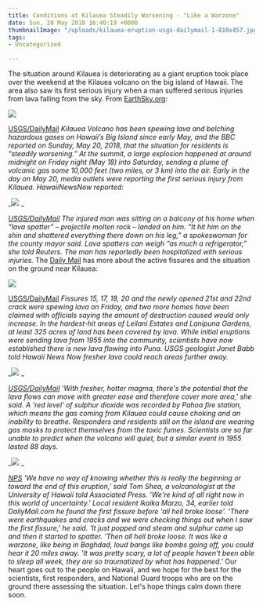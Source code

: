 ```yaml
---
title: Conditions at Kilauea Steadily Worsening - "Like a Warzone"
date: Sun, 20 May 2018 16:40:19 +0000
thumbnailImage: "/uploads/kilauea-eruption-usgs-dailymail-1-810x457.jpg"
tags:
- Uncategorized

---
```

The situation around Kilauea is deteriorating as a giant eruption took place over the weekend at the Kilauea volcano on the big island of Hawaii. The area also saw its first serious injury when a man suffered serious injuries from lava falling from the sky. From [EarthSky.org](http://earthsky.org/todays-image/kilauea-volcano-situation-worsening-1st-injury-laze): 

![](http://newsattorneys.staging.wpengine.com/wp-content/uploads/2018/05/kilauea-eruption-usgs-dailymail.jpg) 

[USGS/DailyMail](http://www.dailymail.co.uk/news/article-5747285/Several-fissures-turn-active-Hawaiis-Kilauea-volcano-lava-flies-200ft-air.html) _Kilauea Volcano has been spewing lava and belching hazardous gases on Hawaii’s Big Island since early May, and the BBC reported on Sunday, May 20, 2018, that the situation for residents is “steadily worsening.” At the summit, a large explosion happened at around midnight on Friday night (May 18) into Saturday, sending a plume of volcanic gas some 10,000 feet (two miles, or 3 km) into the air. Early in the day on May 20, media outlets were reporting the first serious injury from Kilauea. HawaiiNewsNow reported:_ 

_![](http://newsattorneys.staging.wpengine.com/wp-content/uploads/2018/05/kilauea-fissures3-epa-dailymail-683x1024.jpg) _

[_USGS/DailyMail_](http://www.dailymail.co.uk/news/article-5747285/Several-fissures-turn-active-Hawaiis-Kilauea-volcano-lava-flies-200ft-air.html) _The injured man was sitting on a balcony at his home when “lava spatter” – projectile molten rock – landed on him. “It hit him on the shin and shattered everything there down on his leg,” a spokeswoman for the county mayor said. Lava spatters can weigh “as much a refrigerator,” she told Reuters. The man has reportedly been hospitalized with serious injuries._ The [Daily Mail](http://www.dailymail.co.uk/news/article-5747285/Several-fissures-turn-active-Hawaiis-Kilauea-volcano-lava-flies-200ft-air.html) has more about the active fissures and the situation on the ground near Kilauea: 

![](http://newsattorneys.staging.wpengine.com/wp-content/uploads/2018/05/kilauea-fissures4-epa-dailymail.jpg) 

[USGS/DailyMail](http://www.dailymail.co.uk/news/article-5747285/Several-fissures-turn-active-Hawaiis-Kilauea-volcano-lava-flies-200ft-air.html) _Fissures 15, 17, 18, 20 and the newly opened 21st and 22nd crack were spewing lava on Friday, and two more homes have been claimed with officials saying the amount of destruction caused would only increase. In the hardest-hit areas of Leilani Estates and Lanipuna Gardens, at least 325 acres of land has been covered by lava. While initial eruptions were sending lava from 1955 into the community, scientists have now established there is new lava flowing into Puna. USGS geologist Janet Babb told Hawaii News Now fresher lava could reach areas further away._ 

_![](http://newsattorneys.staging.wpengine.com/wp-content/uploads/2018/05/kilauea-daytime-usgs-dailymail.jpg) _

[_USGS/DailyMail_](http://www.dailymail.co.uk/news/article-5747285/Several-fissures-turn-active-Hawaiis-Kilauea-volcano-lava-flies-200ft-air.html) _'With fresher, hotter magma, there's the potential that the lava flows can move with greater ease and therefore cover more area,' she said. A 'red level' of sulphur dioxide was recorded by Pahoa fire station, which means the gas coming from Kilauea could cause choking and an inability to breathe. Responders and residents still on the island are wearing gas masks to protect themselves from the toxic fumes. Scientists are so far unable to predict when the volcano will quiet, but a similar event in 1955 lasted 88 days._ 

_![](http://newsattorneys.staging.wpengine.com/wp-content/uploads/2018/05/kilauea-ash-red-fb-1-1024x538.png) _

[_NPS_](https://www.nps.gov/index.htm) _'We have no way of knowing whether this is really the beginning or toward the end of this eruption,' said Tom Shea, a volcanologist at the University of Hawaii told Associated Press. 'We're kind of all right now in this world of uncertainty.' Local resident Ikaika Marzo, 34, earlier told DailyMail.com he found the first fissure before 'all hell broke loose'. 'There were earthquakes and cracks and we were checking things out when I saw the first fissure,' he said. 'It just popped and steam and sulphur came up and then it started to spatter. 'Then all hell broke loose. It was like a warzone, like being in Baghdad, loud bangs like bombs going off, you could hear it 20 miles away. 'It was pretty scary, a lot of people haven't been able to sleep all week, they are so traumatized by what has happened.'_ Our heart goes out to the people on Hawaii, and we hope for the best for the scientists, first responders, and National Guard troops who are on the ground there assessing the situation. Let's hope things calm down there soon.